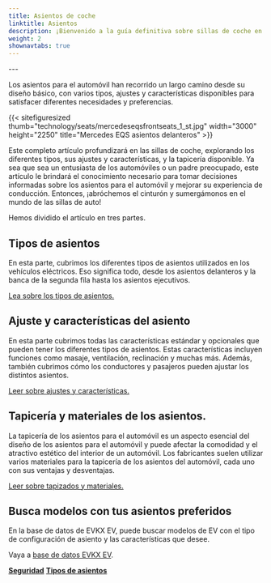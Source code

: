 ```yaml
---
title: Asientos de coche
linktitle: Asientos
description: ¡Bienvenido a la guía definitiva sobre sillas de coche en vehículos eléctricos! Como pasamos una cantidad significativa de tiempo en nuestros vehículos, los asientos en los que nos sentamos desempeñan un papel crucial a la hora de brindar comodidad, apoyo y seguridad durante nuestros viajes.
weight: 2
shownavtabs: true
---
```

<!-- markdownlint-disable MD033 -->---

Los asientos para el automóvil han recorrido un largo camino desde su diseño básico, con varios tipos, ajustes y características disponibles para satisfacer diferentes necesidades y preferencias.

{{< sitefiguresized thumb="technology/seats/mercedeseqsfrontseats_1_st.jpg" width="3000" height="2250" title="Mercedes EQS asientos delanteros" >}}

Este completo artículo profundizará en las sillas de coche, explorando los diferentes tipos, sus ajustes y características, y la tapicería disponible. Ya sea que sea un entusiasta de los automóviles o un padre preocupado, este artículo le brindará el conocimiento necesario para tomar decisiones informadas sobre los asientos para el automóvil y mejorar su experiencia de conducción. Entonces, ¡abróchemos el cinturón y sumergámonos en el mundo de las sillas de auto!

Hemos dividido el artículo en tres partes.

## Tipos de asientos

En esta parte, cubrimos los diferentes tipos de asientos utilizados en los vehículos eléctricos. Eso significa todo, desde los asientos delanteros y la banca de la segunda fila hasta los asientos ejecutivos.

[Lea sobre los tipos de asientos.](tipos/)

## Ajuste y características del asiento

En esta parte cubrimos todas las características estándar y opcionales que pueden tener los diferentes tipos de asientos. Estas características incluyen funciones como masaje, ventilación, reclinación y muchas más. Además, también cubrimos cómo los conductores y pasajeros pueden ajustar los distintos asientos.

[Leer sobre ajustes y características.](ajuste/)

## Tapicería y materiales de los asientos.

La tapicería de los asientos para el automóvil es un aspecto esencial del diseño de los asientos para el automóvil y puede afectar la comodidad y el atractivo estético del interior de un automóvil. Los fabricantes suelen utilizar varios materiales para la tapicería de los asientos del automóvil, cada uno con sus ventajas y desventajas.

[Leer sobre tapizados y materiales.](materiales/)

## Busca modelos con tus asientos preferidos

En la base de datos de EVKX EV, puede buscar modelos de EV con el tipo de configuración de asiento y las características que desee.

Vaya a [base de datos EVKX EV](../../evsearch/).

<div class="mt-3 mb-3">
     <a href="../seguridad/" class="text-decoration-none text-black"><strong><i class="bi-arrow-left"></i> Seguridad</strong></a>
     <a href="types/" class="text-decoration-none text-black float-end"><strong>Tipos de asientos<i class="bi-arrow-right"></i></strong></a>
</div>